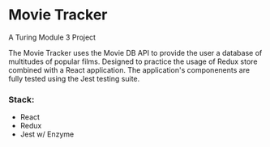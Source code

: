 # Movie Tracker

A Turing Module 3 Project


The Movie Tracker uses the Movie DB API to provide the user a database of multitudes of popular films. Designed to practice the usage of Redux store combined with a React application. The application's componenents are fully tested using the Jest testing suite.

### Stack:
- React
- Redux
- Jest w/ Enzyme

[](https://media.giphy.com/media/h4CwKnQffegg7l3hkN/giphy.gif)
